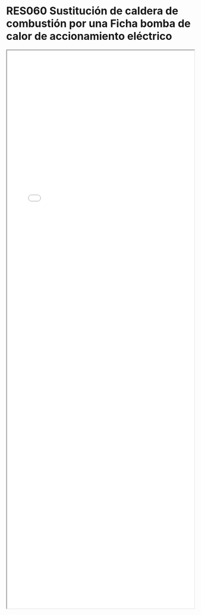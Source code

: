 
# RES060  Sustitución de caldera de combustión por una Ficha bomba de calor de accionamiento eléctrico

<iframe src="../RES060  Sustitución de caldera de combustión por una Ficha bomba de calor de accionamiento eléctrico.pdf" width="100%" height="1500px"></iframe>

